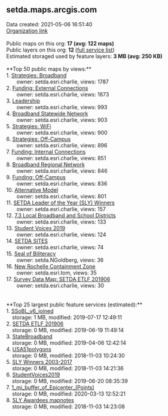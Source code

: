 <h2>setda.maps.arcgis.com</h2> Data created: 2021-05-06 16:51:40 <br /><a target='new' href='https://setda.maps.arcgis.com'>Organization link</a><br /><br />Public maps on this org: <b>17 (avg: 122 maps)</b><br />Public layers on this org: <b>12 </b>(<a target='new' href='https://services.arcgis.com/PLxZ3E58ytUfk7gT/ArcGIS/rest/services'>full service list</a>)<br />Estimated storaged used by feature layers: <b>3 MB (avg: 250 KB)</b><br /><br />**Top 50 public maps by views:**<br />  1. <a target='new' href='https://www.arcgis.com/home/item.html?id=7761d0ffeed945e9bd012a9aca4f24a5'>Strategies: Broadband</a> <br />  &nbsp;&nbsp;&nbsp;&nbsp; &nbsp;&nbsp;owner: setda.esri.charlie, views: 1787<br />  2. <a target='new' href='https://www.arcgis.com/home/item.html?id=e77057d06d414a9e9374542dce08db1c'>Funding: External Connections</a> <br />  &nbsp;&nbsp;&nbsp;&nbsp; &nbsp;&nbsp;owner: setda.esri.charlie, views: 1673<br />  3. <a target='new' href='https://www.arcgis.com/home/item.html?id=ce492a36842f4afea405716a34684c7e'>Leadership</a> <br />  &nbsp;&nbsp;&nbsp;&nbsp; &nbsp;&nbsp;owner: setda.esri.charlie, views: 993<br />  4. <a target='new' href='https://www.arcgis.com/home/item.html?id=4da91be31b2b49709845be93d125e627'>Broadband Statewide Network</a> <br />  &nbsp;&nbsp;&nbsp;&nbsp; &nbsp;&nbsp;owner: setda.esri.charlie, views: 903<br />  5. <a target='new' href='https://www.arcgis.com/home/item.html?id=a20820f6481d4c9b8b21dc128ae68e52'>Strategies: WiFi</a> <br />  &nbsp;&nbsp;&nbsp;&nbsp; &nbsp;&nbsp;owner: setda.esri.charlie, views: 900<br />  6. <a target='new' href='https://www.arcgis.com/home/item.html?id=de80e22aa95d42a48f9835e4e20c2870'>Strategies: Off-Campus</a> <br />  &nbsp;&nbsp;&nbsp;&nbsp; &nbsp;&nbsp;owner: setda.esri.charlie, views: 896<br />  7. <a target='new' href='https://www.arcgis.com/home/item.html?id=caa2ae4cdf9d4caab22c21260f112648'>Funding: Internal Connections</a> <br />  &nbsp;&nbsp;&nbsp;&nbsp; &nbsp;&nbsp;owner: setda.esri.charlie, views: 851<br />  8. <a target='new' href='https://www.arcgis.com/home/item.html?id=919be6ecbf534370958f6e5d158df355'>Broadband Regional Network</a> <br />  &nbsp;&nbsp;&nbsp;&nbsp; &nbsp;&nbsp;owner: setda.esri.charlie, views: 846<br />  9. <a target='new' href='https://www.arcgis.com/home/item.html?id=bd201c1b594a41c59c7a1530f9907be3'>Funding: Off-Campus</a> <br />  &nbsp;&nbsp;&nbsp;&nbsp; &nbsp;&nbsp;owner: setda.esri.charlie, views: 836<br />  10. <a target='new' href='https://www.arcgis.com/home/item.html?id=8b50af43d48040ddb8fb59ab35ae201a'>Alternative Model</a> <br />  &nbsp;&nbsp;&nbsp;&nbsp; &nbsp;&nbsp;owner: setda.esri.charlie, views: 801<br />  11. <a target='new' href='https://www.arcgis.com/home/item.html?id=39286e3918734970866c4865199221e0'>SETDA Leader of the Year (SLY) Winners</a> <br />  &nbsp;&nbsp;&nbsp;&nbsp; &nbsp;&nbsp;owner: setda.esri.charlie, views: 157<br />  12. <a target='new' href='https://www.arcgis.com/home/item.html?id=4e4ce68e513548bebddfb983ed9a58d3'>7.3 Local Broadband and School Districts</a> <br />  &nbsp;&nbsp;&nbsp;&nbsp; &nbsp;&nbsp;owner: setda.esri.charlie, views: 133<br />  13. <a target='new' href='https://www.arcgis.com/home/item.html?id=38b8288bd4c34276810b19e27f7f1272'>Student Voices 2019</a> <br />  &nbsp;&nbsp;&nbsp;&nbsp; &nbsp;&nbsp;owner: setda.esri.charlie, views: 124<br />  14. <a target='new' href='https://www.arcgis.com/home/item.html?id=5b949992d8c941e280792d6bc39b44a3'>SETDA SITES</a> <br />  &nbsp;&nbsp;&nbsp;&nbsp; &nbsp;&nbsp;owner: setda.esri.charlie, views: 74<br />  15. <a target='new' href='https://www.arcgis.com/home/item.html?id=5ce9fbc6cfc3453183afed9673ef5bf1'>Seal of Biliteracy</a> <br />  &nbsp;&nbsp;&nbsp;&nbsp; &nbsp;&nbsp;owner: setda.NGoldberg, views: 36<br />  16. <a target='new' href='https://www.arcgis.com/home/item.html?id=4c9adbe30ab045bb8e5e6de85da4cf40'>New Rochelle Containment Zone</a> <br />  &nbsp;&nbsp;&nbsp;&nbsp; &nbsp;&nbsp;owner: setda.esri.tom, views: 35<br />  17. <a target='new' href='https://www.arcgis.com/home/item.html?id=d1a6eb2c732343e69825962bab4a10c1'>Survey Data Map: SETDA ETLF 201906</a> <br />  &nbsp;&nbsp;&nbsp;&nbsp; &nbsp;&nbsp;owner: setda.esri.charlie, views: 30<br /><br /><br />**Top 25 largest public feature services (estimated):**<br /> 1. <a target='new' href='https://www.arcgis.com/home/item.html?id=217b9192a2c5406e8e2146962aba7901'>SSoBL_v6_joined</a><br /> &nbsp;&nbsp;&nbsp;&nbsp;storage: 1 MB, modified: 2019-07-17 12:49:11<br /> 2. <a target='new' href='https://www.arcgis.com/home/item.html?id=dbe7665084e84ff0b179f73c5a9c4a20'>SETDA ETLF 201906</a><br /> &nbsp;&nbsp;&nbsp;&nbsp;storage: 0 MB, modified: 2019-06-19 11:49:14<br /> 3. <a target='new' href='https://www.arcgis.com/home/item.html?id=caa9b522d63b43479b3b9fe24354ee7f'>StateBroadband</a><br /> &nbsp;&nbsp;&nbsp;&nbsp;storage: 0 MB, modified: 2019-04-06 12:42:14<br /> 4. <a target='new' href='https://www.arcgis.com/home/item.html?id=7672feecc23d4a6d9951e1c123202d15'>USA51polygons</a><br /> &nbsp;&nbsp;&nbsp;&nbsp;storage: 0 MB, modified: 2018-11-03 10:24:30<br /> 5. <a target='new' href='https://www.arcgis.com/home/item.html?id=d359b11102c44c20bfc567b236d9c04e'>SLY Winners 2003-2017</a><br /> &nbsp;&nbsp;&nbsp;&nbsp;storage: 0 MB, modified: 2018-11-03 14:21:36<br /> 6. <a target='new' href='https://www.arcgis.com/home/item.html?id=614b6058c8374036a72eb0fbe516968e'>StudentVoices2019</a><br /> &nbsp;&nbsp;&nbsp;&nbsp;storage: 0 MB, modified: 2019-06-20 08:35:39<br /> 7. <a target='new' href='https://www.arcgis.com/home/item.html?id=c4238cb9e6734eed917586d982684083'>1_mi_buffer_of_Epicenter_(Points)</a><br /> &nbsp;&nbsp;&nbsp;&nbsp;storage: 0 MB, modified: 2020-03-13 12:52:21<br /> 8. <a target='new' href='https://www.arcgis.com/home/item.html?id=4e6c7973510b42e68fe0f9add6cebda1'>SLY Awardees mapnotes</a><br /> &nbsp;&nbsp;&nbsp;&nbsp;storage: 0 MB, modified: 2018-11-03 14:23:08<br />